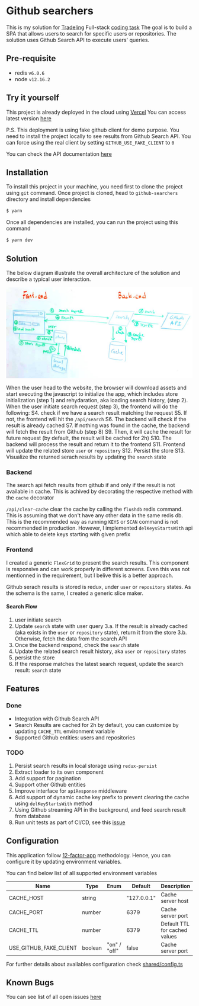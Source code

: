 # Github searchers 

This is my solution for [Tradeling](https://www.tradeling.com/) Full-stack [coding task](https://github.com/tradeling/coding-tasks/blob/develop/fullstack-javascript/readme.md)
The goal is to build a SPA that allows users to search for specific users or repositories.
The solution uses Github Search API to execute users' queries.


## Pre-requisite
- redis `v6.0.6`
- node `v12.16.2`


## Try it yourself
This project is already deployed in the cloud using [Vercel](https://vercel.com)
You can access latest version [here](https://github-searchers-vercel.app)

P.S. This deployment is using fake github client for demo purpose. You need to install the project locally to see results from Github Search API. You can force using the real client by setting `GITHUB_USE_FAKE_CLIENT` to `0`

You can check the API documentation [here](github-searchers.vercel.app/_apidoc)


## Installation

To install this project in your machine, you need first to clone the project using `git` command.
Once project is cloned, head to `github-searchers` directory and install dependencies

```bash
$ yarn
```

Once all dependencies are installed, you can run the project using this command
```bash
$ yarn dev
```

## Solution
The below diagram illustrate the overall architecture of the solution and describe a typical user interaction.

![Architecture](doc/public/Architecture.jpg)

When the user head to the website, the browser will download assets and start executing the javascript to initialize the app, which includes store initialization (step 1) and rehydaration, aka loading search history, (step 2). When the user initiate search request (step 3), the frontend will do the following:
 S4. check if we have a search result matching the request
 S5. If not, the frontend will hit the `/api/search`
 S6. The backend will check if the result is already cached
 S7. If nothing was found in the cache, the backend will fetch the result from Github (step 8)
 S9. Then, it will cache the result for future request (by default, the result will be cached for 2h)
 S10. The backend will process the result and return it to the frontend
 S11. Frontend will update the related store `user` or `repository`
 S12. Persist the store
 S13. Visualize the returned serach results by updating the `search` state

### Backend
The search api fetch results from github if and only if the result is not available in cache. This is achived by decorating the respective method with the `cache` decorator

`/api/clear-cache` clear the cache by calling the `flushdb` redis command. This is assuming that we don't have any other data in the same redis db. This is the recommended way as running `KEYS` or `SCAN` command is not recommended in production. However, I implemented `delKeysStartsWith` api which able to delete keys starting with given prefix

### Frontend
I created a generic `FlexGrid` to present the search results. This component is responsive and can work properly in different screens. Even this was not mentionned in the requirement, but I belive this is a better approach.

Github serach results is stored is redux, under `user` or `repository` states. As the schema is the same, I created a generic slice maker.

#### Search Flow
1. user initiate search
2. Update `search` state with user query
3.a. If the result is already cached (aka exists in the `user` or `repository` state), return it from the store
3.b. Otherwise, fetch the data from the search API
1. Once the backend respond, check the `search` state
2. Update the related search result history, aka `user` or `repository` states
3. persist the store
4. If the response matches the latest search request, update the search result: `search` state


## Features
### Done
- Integration with Github Search API
- Search Results are cached for 2h by default, you can customize by updating `CACHE_TTL` environment variable
- Supported Github entities: users and repositories

### TODO
1. Persist search results in local storage using `redux-persist`
2. Extract loader to its own component
3. Add support for pagination
4. Support other Github entities
5. Improve interface for `apiResponse` middleware
6. Add support of dynamic cache key prefix to prevent clearing the cache using `delKeyStartsWith` method
7. Using Github streaming API in the background, and feed search result from database
8. Run unit tests as part of CI/CD, see this [issue](https://github.com/vercel/vercel/discussions/5140)


## Configuration
This application follow [12-factor-app](https://12factor.net/) methodology. Hence, you can configure it by updating environment variables.

You can find below list of all supported environment variables

|Name                   | Type        | Enum          | Default     | Description                   |
|-----------------------|-------------|---------------|-------------|-------------------------------|
|CACHE_HOST             | string      |               | "127.0.0.1" | Cache server host             |
|CACHE_PORT             | number      |               | 6379        | Cache server port             |
|CACHE_TTL              | number      |               | 6379        | Default TTL for cached values |
|USE_GITHUB_FAKE_CLIENT | boolean     | "on" / "off"  | false       | Cache server port             |


For further details about availables configuration check <a href="github-searchers/shared/config.ts">shared/config.ts</a>


## Known Bugs
You can see list of all open issues [here](https://github.com/benzid-wael/github-searchers/issues/)

